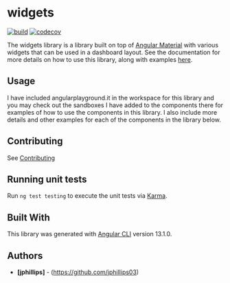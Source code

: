 # widgets

[![build](https://github.com/ngx-material-dashboard/ngx-material-dashboard/actions/workflows/build.yml/badge.svg)](https://github.com/ngx-material-dashboard/ngx-material-dashboard/actions/workflows/build.yml)
[![codecov](https://codecov.io/gh/ngx-material-dashboard/ngx-material-dashboard/branch/main/graph/badge.svg?flag=widgets)](https://app.codecov.io/gh/ngx-material-dashboard/ngx-material-dashboard/tree/main/projects/widgets)

The widgets library is a library built on top of [Angular Material](https://material.angular.io/) with various widgets that can be used in a dashboard layout. See the documentation for more details on how to use this library, along with examples [here](https://ngx-material-dashboard.github.io/ngx-material-dashboard/widgets).

## Usage

I have included angularplayground.it in the workspace for this library and you
may check out the sandboxes I have added to the components there for examples
of how to use the components in this library. I also include more details and
other examples for each of the components in the library below.

## Contributing

See [Contributing](https://github.com/ngx-material-dashboard/ngx-material-dashboard/blob/main/CONTRIBUTING.md)

## Running unit tests

Run `ng test testing` to execute the unit tests via
[Karma](https://karma-runner.github.io).

## Built With

This library was generated with [Angular CLI](https://github.com/angular/angular-cli)
version 13.1.0.

## Authors

* **[jphillips]** - (https://github.com/jphillips03)
